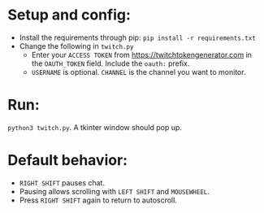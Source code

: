 # Setup and config:
- Install the requirements through pip: `pip install -r requirements.txt`
- Change the following in `twitch.py`
  - Enter your `ACCESS TOKEN` from https://twitchtokengenerator.com in the `OAUTH_TOKEN` field. Include the `oauth:` prefix.
  - `USERNAME` is optional. `CHANNEL` is the channel you want to monitor.

# Run:
`python3 twitch.py`. A tkinter window should pop up.

# Default behavior:
- `RIGHT SHIFT` pauses chat.
- Pausing allows scrolling with `LEFT SHIFT` and `MOUSEWHEEL`.
- Press `RIGHT SHIFT` again to return to autoscroll.


